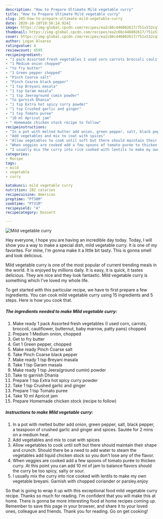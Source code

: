 ```yaml
---
description: "How to Prepare Ultimate Mild vegetable curry"
title: "How to Prepare Ultimate Mild vegetable curry"
slug: 285-how-to-prepare-ultimate-mild-vegetable-curry
date: 2020-10-10T19:56:14.924Z
image: https://img-global.cpcdn.com/recipes/ea2c66c446802617/751x532cq70/mild-vegetable-curry-recipe-main-photo.jpg
thumbnail: https://img-global.cpcdn.com/recipes/ea2c66c446802617/751x532cq70/mild-vegetable-curry-recipe-main-photo.jpg
cover: https://img-global.cpcdn.com/recipes/ea2c66c446802617/751x532cq70/mild-vegetable-curry-recipe-main-photo.jpg
author: Logan Alvarez
ratingvalue: 4
reviewcount: 4595
recipeingredient:
- "1 pack Assorted fresh vegetables I used corn carrots broccoli cauliflower butternut baby marrow patty pans chopped"
- "1 Medium onion chopped"
- "to fry butter"
- "1 Green pepper chopped"
- "Pinch Coarse salt"
- "Pinch Coarse black pepper"
- "1 tsp Breyani masala"
- "1 tsp Garam masala"
- "1 tsp Jeeraground cumin powder"
- "to garnish Dhania"
- "1 tsp Extra hot spicy curry powder"
- "1 tsp Crushed garlic and ginger"
- "1 tsp Tomato puree"
- "10 ml Apricot jam"
- " Homemade chicken stock recipe to follow"
recipeinstructions:
- "In a pot with melted butter add onion, green pepper, salt, black pepper, a teaspoon of crushed garlic and ginger and spices. Sautée for 2 mins on a medium heat."
- "Add vegetables and mix to coat with spices"
- "Allow vegetables to cook until soft but there should maintain their shape and crunch. Should there be a need to add water to steam the vegetables add liquid chicken stock so you don’t lose any of the flavor."
- "When veggies are cooked add a few spoons of tomato purée to thicken curry. At this point you can add 10 ml of jam to balance flavors should the curry be too spicy, salty or sour."
- "I usually mix the curry into rice cooked with lentils to make my own vegetable breyani. Garnish with chopped coriander or parsley.enjoy"
categories:
- Recipe
tags:
- mild
- vegetable
- curry

katakunci: mild vegetable curry 
nutrition: 282 calories
recipecuisine: American
preptime: "PT38M"
cooktime: "PT31M"
recipeyield: "4"
recipecategory: Dessert

---
```



![Mild vegetable curry](https://img-global.cpcdn.com/recipes/ea2c66c446802617/751x532cq70/mild-vegetable-curry-recipe-main-photo.jpg)

Hey everyone, I hope you are having an incredible day today. Today, I will show you a way to make a special dish, mild vegetable curry. It is one of my favorites. For mine, I'm gonna make it a little bit tasty. This is gonna smell and look delicious.

Mild vegetable curry is one of the most popular of current trending meals in the world. It is enjoyed by millions daily. It is easy, it is quick, it tastes delicious. They are nice and they look fantastic. Mild vegetable curry is something which I've loved my whole life.




To get started with this particular recipe, we have to first prepare a few ingredients. You can cook mild vegetable curry using 15 ingredients and 5 steps. Here is how you cook that.

<!--inarticleads1-->

##### The ingredients needed to make Mild vegetable curry:

1. Make ready 1 pack Assorted fresh vegetables (I used corn, carrots, broccoli, cauliflower, butternut, baby marrow, patty pans) chopped
1. Prepare 1 Medium onion, chopped
1. Get to fry butter
1. Get 1 Green pepper, chopped
1. Make ready Pinch Coarse salt
1. Take Pinch Coarse black pepper
1. Make ready 1 tsp Breyani masala
1. Take 1 tsp Garam masala
1. Make ready 1 tsp Jeera(ground cumin) powder
1. Take to garnish Dhania
1. Prepare 1 tsp Extra hot spicy curry powder
1. Take 1 tsp Crushed garlic and ginger
1. Prepare 1 tsp Tomato puree
1. Take 10 ml Apricot jam
1. Prepare  Homemade chicken stock (recipe to follow)




<!--inarticleads2-->

##### Instructions to make Mild vegetable curry:

1. In a pot with melted butter add onion, green pepper, salt, black pepper, a teaspoon of crushed garlic and ginger and spices. Sautée for 2 mins on a medium heat.
1. Add vegetables and mix to coat with spices
1. Allow vegetables to cook until soft but there should maintain their shape and crunch. Should there be a need to add water to steam the vegetables add liquid chicken stock so you don’t lose any of the flavor.
1. When veggies are cooked add a few spoons of tomato purée to thicken curry. At this point you can add 10 ml of jam to balance flavors should the curry be too spicy, salty or sour.
1. I usually mix the curry into rice cooked with lentils to make my own vegetable breyani. Garnish with chopped coriander or parsley.enjoy




So that is going to wrap it up with this exceptional food mild vegetable curry recipe. Thanks so much for reading. I'm confident that you will make this at home. There is gonna be more interesting food at home recipes coming up. Remember to save this page in your browser, and share it to your loved ones, colleague and friends. Thank you for reading. Go on get cooking!
